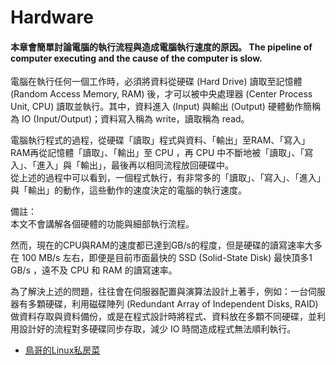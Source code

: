 # Hardware

#### **本章會簡單討論電腦的執行流程與造成電腦執行速度的原因。** The pipeline of computer executing and the cause of the computer is slow.

電腦在執行任何一個工作時，必須將資料從硬碟 \(Hard Drive\) 讀取至記憶體 \(Random Access Memory, RAM\) 後，才可以被中央處理器 \(Center Process Unit, CPU\) 讀取並執行。其中，資料進入 \(Input\) 與輸出 \(Output\) 硬體動作簡稱為 IO \(Input/Output\)；資料寫入稱為 write，讀取稱為 read。

電腦執行程式的過程，從硬碟「讀取」程式與資料、「輸出」至RAM、「寫入」RAM再從記憶體「讀取」、「輸出」至 CPU ，再 CPU 中不斷地被「讀取」、「寫入」、「進入」與「輸出」，最後再以相同流程放回硬碟中。  
從上述的過程中可以看到，一個程式執行，有非常多的「讀取」、「寫入」、「進入」與「輸出」的動作，這些動作的速度決定的電腦的執行速度。

備註：  
本文不會講解各個硬體的功能與細部執行流程。

然而，現在的CPU與RAM的速度都已達到GB/s的程度，但是硬碟的讀寫速率大多在 100 MB/s 左右，即便是目前市面最快的 SSD \(Solid-State Disk\) 最快頂多1 GB/s ，遠不及 CPU 和 RAM 的讀寫速率。

為了解決上述的問題，往往會在伺服器配置與演算法設計上著手，例如：一台伺服器有多顆硬碟，利用磁碟陣列 \(Redundant Array of Independent Disks, RAID\) 做資料存取與資料備份，或是在程式設計時將程式、資料放在多顆不同硬碟，並利用設計好的流程對多硬碟同步存取，減少 IO 時間造成程式無法順利執行。

* [鳥哥的Linux私房菜](http://linux.vbird.org/)

